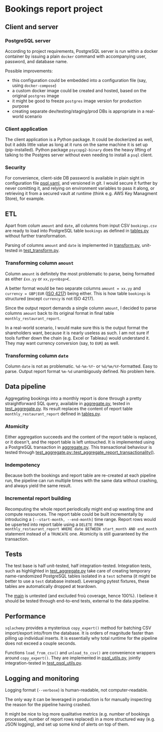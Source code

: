 # Bookings report project

## Client and server

### PostgreSQL server

According to project requirements, PostgreSQL server is run within a docker container by
issuing a plain `docker` command with accompanying user, password, and database name.

Possible improvements:
 * this configuration could be embedded into a configuration file (say, using
`docker-compose`)
 * a custom docker image could be created and hosted, based on the original
`postgres` image
 * it might be good to freeze `postgres` image version for production purpose
 * creating separate dev/testing/staging/prod DBs is appropriate in a real-world scenario

### Client application

The client application is a Python package.  It could be dockerized as well, but it adds little
value as long at it runs on the same machine it is set up (pip-installed). Python package
`psycopg2-binary` does the heavy lifting of talking to the Postgres server without even needing
to install a `psql` client.

### Security

For convenience, client-side DB password is available in plain sight in configuration file
[psql.yaml](conf/psql.yaml), and versioned in git. I would secure it further by never comitting
it, and relying on environment variables to pass it along, or retrieving it from a secured vault
at runtime (think e.g. AWS Key Managment Store), for example.

## ETL

Apart from colum `amount` and `date`, all columns from input CSV `bookings.csv` are ready to
load into PostgreSQL table `bookings` as defined in [tables.py](bookings_report/tables.py) without
further transformation.

Parsing of columns `amount` and `date` is implemented in [transform.py](bookings_report/transform.py),
unit-tested in [test_transform.py](tests/test_transform.py).

### Transforming column `amount`

Column `amount` is definitely the most problematic to parse, being formatted as either `£xx.yy` or
`xx,yy<nbsp>€`.

A better format would be two separate columns `amount = xx.yy` and `currency = GBP|EUR`
([ISO 4217](https://en.wikipedia.org/wiki/ISO_4217)) being either. This is how table
`bookings` is structured (except `currency` is not ISO 4217).

Since the output report demands a single column `amount`, I decided to parse columns `amount`
back to its original format in final table `monthly_restaurant_report`.

In a real-world scenario, I would make sure this is the output format the shareholders want,
because it is nearly useless as such. I am not sure if tools further down the chain (e.g. Excel or
Tableau) would understand it. They may want currency conversion (say, to `EUR`) as well.

### Transforming column `date`

Column `date` is not as problematic. `%d-%m-%Y`- or `%d/%m/%Y`-formatted. Easy to parse.
Output report format `%m-%d` unambigously defined. No problem here.

## Data pipeline

Aggregating bookings into a monthly report is done through a pretty straightforward SQL query,
available in [aggregate.py](bookings_report/aggregate.py), tested in
[test_aggregate.py](tests/test_aggregate.py). Its result replaces the content of report table
`monthly_restaurant_report` defined in [tables.py](bookings_report/tables.py).

### Atomicity

Either aggregation succeeds and the content of the report table is replaced, or it doesn't, and the
report table is left untouched. It is implemented using a PostgreSQL transaction in
[aggregate.py](bookings_report/aggregate.py). This transactional behaviour is tested through
[test_aggregate.py::test_aggregate_report_transactionality()](tests/test_aggregate.py#L251).

### Indempotency

Because both the bookings and report table are re-created at each pipeline run, the pipeline can
run multiple times with the same data without crashing, and always yield the same result.

### Incremental report building

Recomputing the whole report periodically might end up wasting time and compute ressources.
The report table could be built incrementally by introducing a `[--start-month, --end-month]` time
range. Report rows would be upserted into report table using a
`DELETE FROM monthly_restaurant_report WHERE date BETWEEN start_month AND end_month`
statement instead of a `TRUNCATE` one. Atomicity is still guaranteed by the transaction.

## Tests

The test base is half unit-tested, half integration-tested.
Integration tests, such as highlighted in [test_aggregate.py](tests/test_aggregate.py) take care
of creating temporary name-randomized PostgreSQL tables isolated in a `test` schema (it might be
better to use a `test` database instead). Leveraging pytest fixtures, these tables are automatically
dropped at teardown.

The [main](bookings_report/cli.py) is untested (and excluded froù coverage, hence 100%).
I believe it should be tested through end-to-end tests, external to the data pipeline.

## Performance

`sqlachemy` provides a mysterious `copy_expert()` method for batching CSV import/export into/from
the database. It is orders of magnitude faster than pilling up individual inserts. It is essentially
why total runtime for the pipeline does not exceed a couple seconds.

Functions `load_from_csv()` and `unload_to_csv()` are convenience wrappers around `copy_expert()`.
They are implemented in [psql_utils.py](bookings_report/psql_utils.py), jointly integration-tested
in [test_psql_utils.py](tests/test_psql_utils.py).

## Logging and monitoring

Logging format (`--verbose`) is human-readable, not computer-readable.

The only way it can be leveraged in production is for manually inspecting the reason for the
pipeline having crashed.

It might be nice to log more qualitative metrics (e.g. number of bookings processed, number of
report rows replaced) in a more structured way (e.g. JSON logging), and set up some kind of
alerts on top of them.

